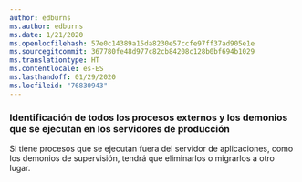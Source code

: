 ```yaml
---
author: edburns
ms.author: edburns
ms.date: 1/21/2020
ms.openlocfilehash: 57e0c14389a15da8230e57ccfe97ff37ad905e1e
ms.sourcegitcommit: 367780fe48d977c82cb84208c128b0bf694b1029
ms.translationtype: HT
ms.contentlocale: es-ES
ms.lasthandoff: 01/29/2020
ms.locfileid: "76830943"
---
```

### <a name="identify-all-outside-processes-and-daemons-running-on-the-production-servers"></a>Identificación de todos los procesos externos y los demonios que se ejecutan en los servidores de producción

Si tiene procesos que se ejecutan fuera del servidor de aplicaciones, como los demonios de supervisión, tendrá que eliminarlos o migrarlos a otro lugar.
